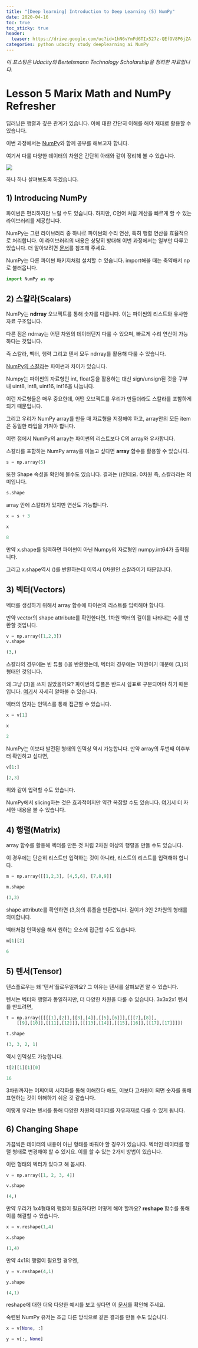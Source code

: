 ```yaml
---
title: "[Deep learning] Introduction to Deep Learning (5) NumPy"
date: 2020-04-16
toc: true
toc_sticky: true
header:
  teaser: https://drive.google.com/uc?id=1hN6vYmFd6TIx527z-QEfOV8P6jZA-Le9
categories: python udacity study deeplearning ai NumPy
---
```



*이 포스팅은 Udacity의 Bertelsmann Technology Scholarship을 정리한 자료입니다.*  


# Lesson 5 Marix Math and NumPy Refresher

딥러닝은 행렬과 깊은 관계가 있습니다. 이에 대한 간단히 이해를 해야 재대로 활용할 수 있습니다.
 
이번 과정에서는 [NumPy](https://numpy.org/)와 함께 공부를 해보고자 합니다.

여기서 다룰 다양한 데이터의 차원은 간단히 아래와 같이 정리해 볼 수 있습니다. 

![](https://drive.google.com/uc?id=1monyq0OiDgCOcuOIuPmwzCuTJqFVC0VC)

하나 하나 살펴보도록 하겠습니다.


## 1) Introducing NumPy

파이썬은 편리하지만 느릴 수도 있습니다. 하지만, C언어 처럼 계산을 빠르게 할 수 있는 라이브러리를 제공합니다.

NumPy는 그런 라이브러리 중 하나로 파이썬의 수리 연산, 특히 행렬 연산을 효율적으로 처리합니다. 이 라이브러리의 내용은 상당히 방대해 이번 과정에서는 일부만 다루고 있습니다. 더 알아보려면 [문서](https://docs.scipy.org/doc/numpy/reference/)를 참조해 주세요.

NumPy는 다른 파이썬 패키지처럼 설치할 수 있습니다. import해올 때는 축약해서 np로 불러옵니다.

```python
import NumPy as np
```

## 2) 스칼라(Scalars)

NumPy는 **ndrray** 오브젝트를 통해 숫자를 다룹니다. 이는 파이썬의 리스트와 유사한 자료 구조입니다.

다른 점은 ndrray는 어떤 차원의 데이터던지 다룰 수 있으며, 빠르게 수리 연산이 가능하다는 것입니다.

즉 스칼라, 벡터, 행력 그리고 텐서 모두 ndrray를 활용해 다룰 수 있습니다.

[NumPy의 스칼라](https://docs.scipy.org/doc/numpy/reference/arrays.scalars.html)는 파이썬과 차이가 있습니다. 

Numpy는 파이썬의 자료형인 int, float등을 활용하는 대신 sign/unsign된 것을 구부내 uint8, int8, uint16, int16을 나눕니다.

이런 자료형들은 매우 중요한데, 어떤 오브젝트를 우리가 만들더라도 스칼라를 포함하게 되기 때문입니다. 

그리고 우리가 NumPy array를 만들 때 자료형을 지정해야 하고, array안의 모든 item은 동일한 타입을 가져야 합니다.

이런 점에서 NumPy의 array는 파이썬의 리스트보다 C의 array와 유사합니다. 

스칼라를 포함하는 NumPy array를 마늘고 싶다면 **array** 함수를 활용할 수 있습니다.

```python
s = np.array(5)
```

또한 Shape 속성을 확인해 볼수도 있습니다. 결과는 ()인데요. 0차원 즉, 스칼라라는 의미입니다. 

```python
s.shape
```

array 안에 스칼라가 있지만 연산도 가능합니다.

```python
x = s + 3

x

8
```

만약 x.shape를 입력하면 파이썬이 아닌 Numpy의 자료형인 numpy.int64가 출력됩니다. 

그리고 x.shape역시 ()를 반환하는데 이역시 0차원인 스칼라이기 때문입니다.


## 3) 벡터(Vectors)

벡터를 생성하기 위해서 array 함수에 파이썬의 리스트를 입력해야 합니다.

만약 vector의 shape attribute를 확인한다면, 1차원 벡터의 길이를 나타내는 수를 반환할 것입니다.

```python
v = np.array([1,2,3])
v.shape

(3,)
```

스칼라의 경우에는 빈 튜플 ()을 반환했는데, 벡터의 경우에는 1차원이기 때문에 (3,)의 형태인 것입니다.

왜 그냥 (3)을 쓰지 않았을까요? 파이썬의 튜플은 반드시 쉼표로 구분되어야 하기 때문입니다. [여기](https://docs.python.org/3/tutorial/datastructures.html#tuples-and-sequences)서 자세히 알아볼 수 있습니다.

벡터의 인자는 인덱스를 통해 접근할 수 있습니다.

```python
x = v[1]

x

2
```

NumPy는 이보다 발전된 형태의 인덱싱 역시 가능합니다. 만약 array의 두번째 이후부터 확인하고 싶다면,

```python
v[1:]

[2,3]
```

위와 같이 입력할 수도 있습니다. 

NumPy에서 slicing하는 것은 효과적이지만 약간 복잡할 수도 있습니다. [여기](https://docs.scipy.org/doc/numpy/reference/arrays.indexing.html)서 더 자세한 내용을 볼 수 있습니다.


## 4) 행렬(Matrix)

array 함수를 활용해 벡터를 만든 것 처럼 2차원 이상의 행렬을 만들 수도 있습니다. 

이 경우에는 단순히 리스트만 입력하는 것이 아니라, 리스트의 리스트를 입력해야 합니다.

```python
m = np.array([[1,2,3], [4,5,6], [7,8,9]]

m.shape

(3,3)
```

shape attribute를 확인하면 (3,3)의 튜플을 반환합니다. 길이가 3인 2차원의 형태를 의미합니다.

벡터처럼 인덱싱을 해서 원하는 요소에 접근할 수도 있습니다.

```python
m[1][2]

6
```

## 5) 텐서(Tensor)

텐스플로우는 왜 '텐서'플로우일까요? 그 이유는 텐서를 살펴보면 알 수 있습니다.

텐서는 벡터와 행렬과 동일하지만, 더 다양한 차원을 다룰 수 있습니다. 3x3x2x1 텐서를 만드려면,

```python
t = np.array([[[[1],[2]],[[3],[4]],[[5],[6]]],[[[7],[8]],
    [[9],[10]],[[11],[12]]],[[[13],[14]],[[15],[16]],[[17],[17]]]])

t.shape

(3, 3, 2, 1)
```

역시 인덱싱도 가능합니다.

```python
t[2][1][1][0] 

16
```

3차원까지는 어찌어찌 시각화를 통해 이해한다 해도, 이보다 고차원이 되면 숫자를 통해 표현하는 것이 이해하기 쉬운 것 같습니다.

이렇게 우리는 텐서를 통해 다양한 차원의 데이터를 자유자재로 다룰 수 있게 됩니다.


## 6) Changing Shape 

가끔씩은 데이터의 내용이 아닌 형태를 바꿔야 할 경우가 있습니다. 벡터인 데이터를 행렬 형태로 변경해야 할 수 있지요. 이를 할 수 있는 2가지 방법이 있습니다.

이런 형태의 벡터가 있다고 해 봅시다.

```python
v = np.array([1, 2, 3, 4])

v.shape

(4,)
```

만약 우리가 1x4형태의 행렬이 필요하다면 어떻게 해야 할까요? **reshape** 함수를 통해 이를 해결할 수 있습니다.

```python
x = v.reshape(1,4)

x.shape

(1,4)
```

만약 4x1의 행렬이 필요할 경우엔,

```python
y = v.reshape(4,1)

y.shape

(4,1)
```

reshape에 대한 더욱 다양한 예시를 보고 싶다면 이 [문서](https://docs.scipy.org/doc/numpy/reference/generated/numpy.reshape.html)를 확인해 주세요. 

숙련된 NumPy 유저는 조금 다른 방식으로 같은 결과를 만들 수도 있습니다.

```python
x = v[None, :]

y = v[:, None]
```